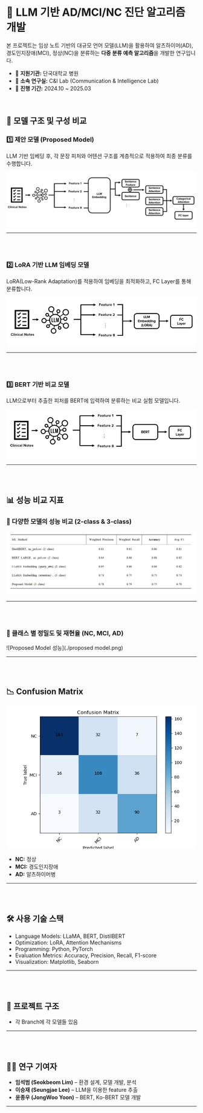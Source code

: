 # 🧠 LLM 기반 AD/MCI/NC 진단 알고리즘 개발

본 프로젝트는 임상 노트 기반의 대규모 언어 모델(LLM)을 활용하여 알츠하이머(AD), 경도인지장애(MCI), 정상(NC)을 분류하는 **다중 분류 예측 알고리즘**을 개발한 연구입니다.

- 🏥 **지원기관:** 단국대학교 병원  
- 🧪 **소속 연구실:** C&I Lab (Communication & Intelligence Lab)  
- 📅 **진행 기간:** 2024.10 ~ 2025.03  

<br/>

## 🔧 모델 구조 및 구성 비교

### 1️⃣ 제안 모델 (Proposed Model)  
LLM 기반 임베딩 후, 각 문장 피처와 어텐션 구조를 계층적으로 적용하여 최종 분류를 수행합니다.

![Proposed Model](./proposed.png)

---

<br/>
<br/>

### 2️⃣ LoRA 기반 LLM 임베딩 모델  
LoRA(Low-Rank Adaptation)를 적용하여 임베딩을 최적화하고, FC Layer를 통해 분류합니다.

![LLM LoRA](./llama.png)

---
<br/>
<br/>

### 3️⃣ BERT 기반 비교 모델  
LLM으로부터 추출한 피처를 BERT에 입력하여 분류하는 비교 실험 모델입니다.

![BERT](./BERT.png)

---
<br/>
<br/>

## 📊 성능 비교 지표

### 🔢 다양한 모델의 성능 비교 (2-class & 3-class)  

![모델 성능 비교](./model.png)

---

<br/>
<br/>

### 🎯 클래스 별 정밀도 및 재현율 (NC, MCI, AD)

![Proposed Model 성능](./proposed model.png)

---

<br/>
<br/>

## 📉 Confusion Matrix  

![Confusion Matrix](./confusion_matrix.png)

- **NC:** 정상  
- **MCI:** 경도인지장애  
- **AD:** 알츠하이머병  

---

<br/>
<br/>

## 🛠 사용 기술 스택

- Language Models: LLaMA, BERT, DistilBERT
- Optimization: LoRA, Attention Mechanisms
- Programming: Python, PyTorch
- Evaluation Metrics: Accuracy, Precision, Recall, F1-score
- Visualization: Matplotlib, Seaborn

---

<br/>
<br/>

## 📂 프로젝트 구조
- 각 Branch에 각 모델들 있음

---

<br/>
<br/>

## 👨‍💻 연구 기여자
- **임석범 (Seokbeom Lim)** – 환경 설계, 모델 개발, 분석  
- **이승재 (Seungjae Lee)** – LLM을 이용한 feature 추출
- **윤종우 (JongWoo Yoon)** – BERT, Ko-BERT 모델 개발

---




